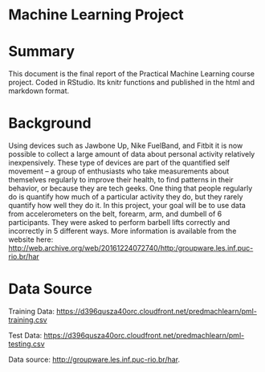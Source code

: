 # Machine Learning Project

# Summary
This document is the final report of the Practical Machine Learning course project. Coded in RStudio. Its knitr functions and published in the html and markdown format.

# Background
Using devices such as Jawbone Up, Nike FuelBand, and Fitbit it is now possible to collect a large amount of data about personal activity relatively inexpensively. These type of devices are part of the quantified self movement – a group of enthusiasts who take measurements about themselves regularly to improve their health, to find patterns in their behavior, or because they are tech geeks. One thing that people regularly do is quantify how much of a particular activity they do, but they rarely quantify how well they do it. In this project, your goal will be to use data from accelerometers on the belt, forearm, arm, and dumbell of 6 participants. They were asked to perform barbell lifts correctly and incorrectly in 5 different ways. More information is available from the website here: http://web.archive.org/web/20161224072740/http:/groupware.les.inf.puc-rio.br/har

# Data Source
Training Data:
https://d396qusza40orc.cloudfront.net/predmachlearn/pml-training.csv

Test Data:
https://d396qusza40orc.cloudfront.net/predmachlearn/pml-testing.csv

Data source:
http://groupware.les.inf.puc-rio.br/har.

